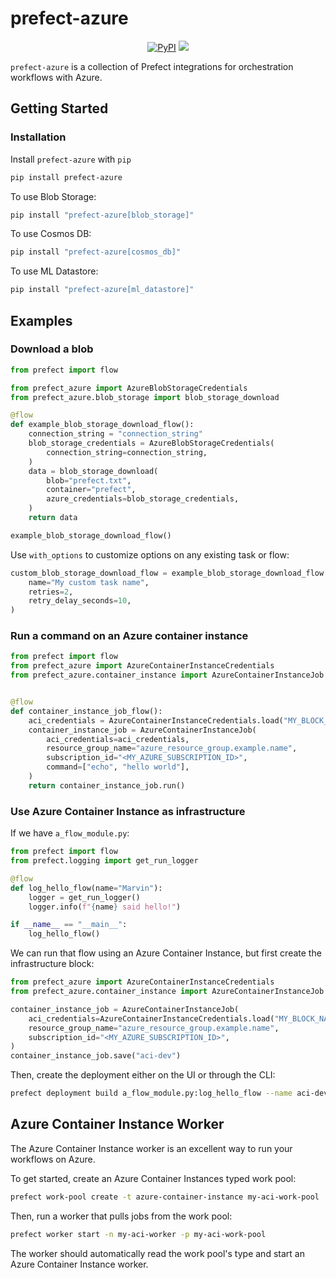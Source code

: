# prefect-azure

<p align="center">
    <a href="https://pypi.python.org/pypi/prefect-azure/" alt="PyPI version">
        <img alt="PyPI" src="https://img.shields.io/pypi/v/prefect-azure?color=26272B&labelColor=090422"></a>
    <a href="https://pepy.tech/badge/prefect-azure/" alt="Downloads">
        <img src="https://img.shields.io/pypi/dm/prefect-azure?color=26272B&labelColor=090422" /></a>
</p>

`prefect-azure` is a collection of Prefect integrations for orchestration workflows with Azure.

## Getting Started

### Installation

Install `prefect-azure` with `pip`

```bash
pip install prefect-azure
```

To use Blob Storage:

```bash
pip install "prefect-azure[blob_storage]"
```

To use Cosmos DB:

```bash
pip install "prefect-azure[cosmos_db]"
```

To use ML Datastore:

```bash
pip install "prefect-azure[ml_datastore]"
```

## Examples

### Download a blob

```python
from prefect import flow

from prefect_azure import AzureBlobStorageCredentials
from prefect_azure.blob_storage import blob_storage_download

@flow
def example_blob_storage_download_flow():
    connection_string = "connection_string"
    blob_storage_credentials = AzureBlobStorageCredentials(
        connection_string=connection_string,
    )
    data = blob_storage_download(
        blob="prefect.txt",
        container="prefect",
        azure_credentials=blob_storage_credentials,
    )
    return data

example_blob_storage_download_flow()
```

Use `with_options` to customize options on any existing task or flow:

```python
custom_blob_storage_download_flow = example_blob_storage_download_flow.with_options(
    name="My custom task name",
    retries=2,
    retry_delay_seconds=10,
)
```

### Run a command on an Azure container instance

```python
from prefect import flow
from prefect_azure import AzureContainerInstanceCredentials
from prefect_azure.container_instance import AzureContainerInstanceJob


@flow
def container_instance_job_flow():
    aci_credentials = AzureContainerInstanceCredentials.load("MY_BLOCK_NAME")
    container_instance_job = AzureContainerInstanceJob(
        aci_credentials=aci_credentials,
        resource_group_name="azure_resource_group.example.name",
        subscription_id="<MY_AZURE_SUBSCRIPTION_ID>",
        command=["echo", "hello world"],
    )
    return container_instance_job.run()
```

### Use Azure Container Instance as infrastructure

If we have `a_flow_module.py`:

```python
from prefect import flow
from prefect.logging import get_run_logger

@flow
def log_hello_flow(name="Marvin"):
    logger = get_run_logger()
    logger.info(f"{name} said hello!")

if __name__ == "__main__":
    log_hello_flow()
```

We can run that flow using an Azure Container Instance, but first create the infrastructure block:

```python
from prefect_azure import AzureContainerInstanceCredentials
from prefect_azure.container_instance import AzureContainerInstanceJob

container_instance_job = AzureContainerInstanceJob(
    aci_credentials=AzureContainerInstanceCredentials.load("MY_BLOCK_NAME"),
    resource_group_name="azure_resource_group.example.name",
    subscription_id="<MY_AZURE_SUBSCRIPTION_ID>",
)
container_instance_job.save("aci-dev")
```

Then, create the deployment either on the UI or through the CLI:

```bash
prefect deployment build a_flow_module.py:log_hello_flow --name aci-dev -ib container-instance-job/aci-dev
```

## Azure Container Instance Worker

The Azure Container Instance worker is an excellent way to run
your workflows on Azure.

To get started, create an Azure Container Instances typed work pool:

```bash
prefect work-pool create -t azure-container-instance my-aci-work-pool
```

Then, run a worker that pulls jobs from the work pool:

```bash
prefect worker start -n my-aci-worker -p my-aci-work-pool
```

The worker should automatically read the work pool's type and start an
Azure Container Instance worker.

